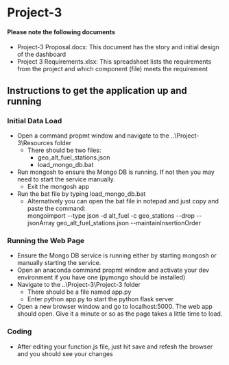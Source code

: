 # Project-3
#### Please note the following documents
- Project-3 Proposal.docx: This document has the story and initial design of the dashboard
- Project 3 Requirements.xlsx: This spreadsheet lists the requirements from the project and which component (file) meets the requirement

## Instructions to get the application up and running
### Initial Data Load
- Open a command propmt window and navigate to the ..\Project-3\Resources folder
  - There should be two files:
    - geo_alt_fuel_stations.json
    - load_mongo_db.bat
- Run mongosh to ensure the Mongo DB is running. If not then you may need to start the service manually.
  - Exit the mongosh app
- Run the bat file by typing load_mongo_db.bat
  - Alternatively you can open the bat file in notepad and just copy and paste the command:   
     mongoimport --type json -d alt_fuel -c geo_stations --drop --jsonArray geo_alt_fuel_stations.json --maintainInsertionOrder

### Running the Web Page
- Ensure the Mongo DB service is running either by starting mongosh or manually starting the service.
- Open an anaconda command propmt window and activate your dev environment if you have one (pymongo should be installed)
- Navigate to the ..\Project-3\Project-3 folder
  - There should be a file named app.py
  - Enter python app.py to start the python flask server
- Open a new browser window and go to localhost:5000. The web app should open. Give it a minute or so as the page takes a little time to load.

### Coding
- After editing your function.js file, just hit save and refesh the browser and you should see your changes


  
